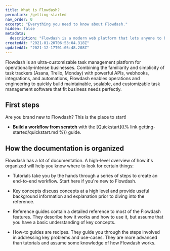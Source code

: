 ```yaml
---
title: What is Flowdash?
permalink: /getting-started
nav_order: 0
excerpt: "Everything you need to know about Flowdash."
hidden: false
metadata: 
  description: "Flowdash is a modern web platform that lets anyone to build business processes and workflows with little to no code."
createdAt: "2021-01-20T06:53:04.318Z"
updatedAt: "2021-12-17T01:05:48.208Z"
---
```


Flowdash is an ultra-customizable task management platform for operationally-intense businesses. Combining the familiarity and simplicity of task trackers (Asana, Trello, Monday) with powerful APIs, webhooks, integrations, and automations, Flowdash enables operations and engineering to quickly build maintainable, scalable, and customizable task management software that fit business needs perfectly.

## First steps

Are you brand new to Flowdash?  This is the place to start!

* **Build a workflow from scratch** with the [Quickstart]({% link getting-started/quickstart.md %}) guide.

## How the documentation is organized

Flowdash has a lot of documentation. A high-level overview of how it's organized will help you know where to look for certain things:

* Tutorials take you by the hands through a series of steps to create an end-to-end workflow. Start here if you're new to Flowdash. 

* Key concepts discuss concepts at a high level and provide useful background information and explanation prior to diving into the reference.

* Reference guides contain a detailed reference to most of the Flowdash features. They describe how it works and how to use it, but assume that you have a basic understanding of key concepts.

* How-to guides are recipes. They guide you through the steps involved in addressing key problems and use-cases. They are more advanced than tutorials and assume some knowledge of how Flowdash works.

